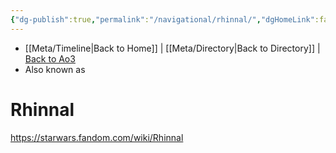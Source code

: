 ```yaml
---
{"dg-publish":true,"permalink":"/navigational/rhinnal/","dgHomeLink":false}
---
```


- [[Meta/Timeline\|Back to Home]] | [[Meta/Directory\|Back to Directory]] | [Back to Ao3](https://archiveofourown.org/works/19334440/chapters/45992584)
- Also known as 

# Rhinnal



https://starwars.fandom.com/wiki/Rhinnal